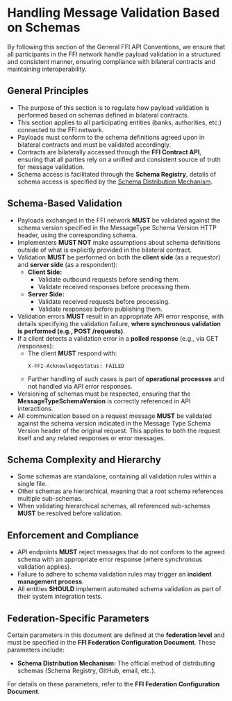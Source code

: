 # Handling Message Validation Based on Schemas

By following this section of the General FFI API Conventions, we ensure that all participants in the FFI network handle payload validation in a structured and consistent manner, ensuring compliance with bilateral contracts and maintaining interoperability.

## General Principles

- The purpose of this section is to regulate how payload validation is performed based on schemas defined in bilateral contracts.
- This section applies to all participating entities (banks, authorities, etc.) connected to the FFI network.
- Payloads must conform to the schema definitions agreed upon in bilateral contracts and must be validated accordingly.
- Contracts are bilaterally accessed through the **FFI Contract API**, ensuring that all parties rely on a unified and consistent source of truth for message validation.
- Schema access is facilitated through the **Schema Registry**, details of schema access is specified by the [Schema Distribution Mechanism](#federation-specific-parameters).

## Schema-Based Validation

- Payloads exchanged in the FFI network **MUST** be validated against the schema version specified in the MessageType Schema Version HTTP header, using the corresponding schema.
- Implementers **MUST NOT** make assumptions about schema definitions outside of what is explicitly provided in the bilateral contract.
- Validation **MUST** be performed on both the **client side** (as a requestor) and **server side** (as a respondent):
  - **Client Side:**
    - Validate outbound requests before sending them.
    - Validate received responses before processing them.
  - **Server Side:**
    - Validate received requests before processing.
    - Validate responses before publishing them.
- Validation errors **MUST** result in an appropriate API error response, with details specifying the validation failure, **where synchronous validation is performed (e.g., POST /requests)**.
- If a client detects a validation error in a **polled response** (e.g., via GET /responses):
  - The client **MUST** respond with:
    ```
    X-FFI-AcknowledgeStatus: FAILED
    ```
  - Further handling of such cases is part of **operational processes** and not handled via API error responses.
- Versioning of schemas must be respected, ensuring that the **MessageTypeSchemaVersion** is correctly referenced in API interactions.
- All communication based on a request message **MUST** be validated against the schema version indicated in the Message Type Schema Version header of the original request. This applies to both the request itself and any related responses or error messages.

## Schema Complexity and Hierarchy

- Some schemas are standalone, containing all validation rules within a single file.
- Other schemas are hierarchical, meaning that a root schema references multiple sub-schemas.
- When validating hierarchical schemas, all referenced sub-schemas **MUST** be resolved before validation.

## Enforcement and Compliance

- API endpoints **MUST** reject messages that do not conform to the agreed schema with an appropriate error response (where synchronous validation applies).
- Failure to adhere to schema validation rules may trigger an **incident management process**.
- All entities **SHOULD** implement automated schema validation as part of their system integration tests.

## Federation-Specific Parameters

Certain parameters in this document are defined at the **federation level** and must be specified in the **FFI Federation Configuration Document**. These parameters include:

- **Schema Distribution Mechanism:** The official method of distributing schemas (Schema Registry, GitHub, email, etc.).

For details on these parameters, refer to the **FFI Federation Configuration Document**.